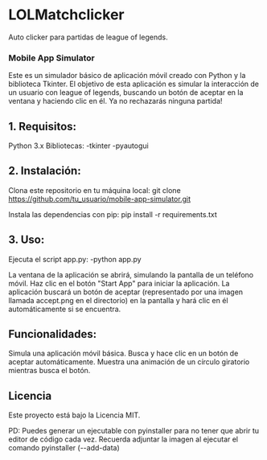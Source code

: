 # LOLMatchclicker
Auto clicker para partidas de league of legends.


### Mobile App Simulator
Este es un simulador básico de aplicación móvil creado con Python y la biblioteca Tkinter. El objetivo de esta aplicación es simular la interacción de un usuario con league of legends, buscando un botón de aceptar en la ventana y haciendo clic en él. Ya no rechazarás ninguna partida!

## 1. Requisitos:
   
Python 3.x
Bibliotecas: 
      -tkinter
      -pyautogui


## 2. Instalación:

Clona este repositorio en tu máquina local:
git clone https://github.com/tu_usuario/mobile-app-simulator.git

Instala las dependencias con pip:
pip install -r requirements.txt

## 3. Uso:
Ejecuta el script app.py:
              -python app.py

La ventana de la aplicación se abrirá, simulando la pantalla de un teléfono móvil.
Haz clic en el botón "Start App" para iniciar la aplicación.
La aplicación buscará un botón de aceptar (representado por una imagen llamada accept.png en el directorio) en la pantalla y hará clic en él automáticamente si se encuentra.

## Funcionalidades:
Simula una aplicación móvil básica.
Busca y hace clic en un botón de aceptar automáticamente.
Muestra una animación de un círculo giratorio mientras busca el botón.


## Licencia
Este proyecto está bajo la Licencia MIT.

PD: Puedes generar un ejecutable con pyinstaller para no tener que abrir tu editor de código cada vez. Recuerda adjuntar la imagen al ejecutar el comando pyinstaller (--add-data)
